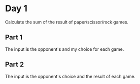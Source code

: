 # Day 1

Calculate the sum of the result of paper/scissor/rock games.

## Part 1

The input is the opponent's and my choice for each game.

## Part 2

The input is the opponent's choice and the result of  each game.

